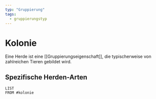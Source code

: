```yaml
---
typ: "Gruppierung"
tags:
  - gruppierungstyp
---
```


# Kolonie

Eine Herde ist eine [[Gruppierungseigenschaft]], die typischerweise von zahlreichen Tieren gebildet wird.

## Spezifische Herden-Arten

```dataview
LIST
FROM #kolonie 